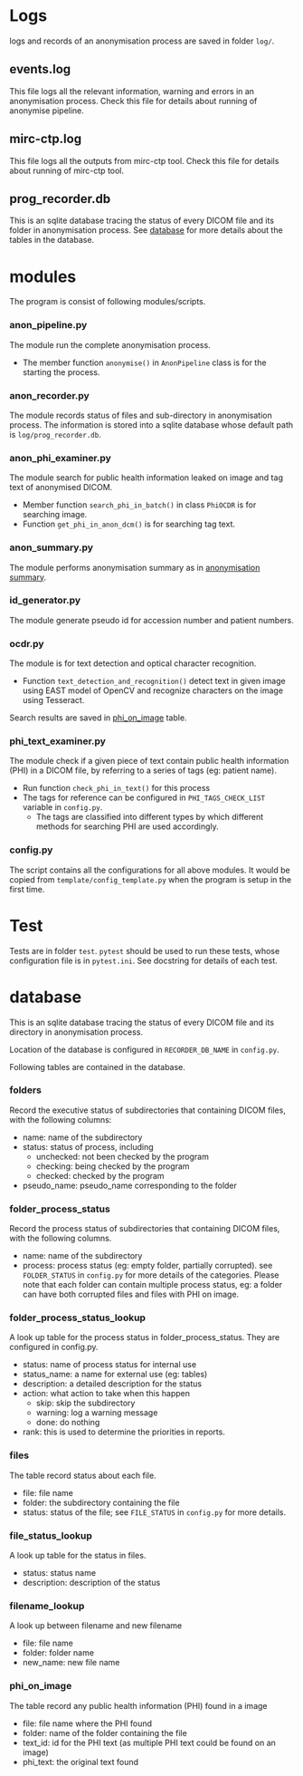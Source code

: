 

# Logs
logs and records of an anonymisation process are saved in folder `log/`.


## events.log
This file logs all the relevant information, warning and errors in an anonymisation process. Check this file for details about running of anonymise pipeline.

## mirc-ctp.log
This file logs all the outputs from mirc-ctp tool. Check this file for details about running of mirc-ctp tool.


## prog_recorder.db
This is an sqlite database tracing the status of every DICOM file and its folder in anonymisation process. See [database](development_details.md#database) for more details about the tables in the database.



# modules
The program is consist of following modules/scripts. 

### anon_pipeline.py
The module run the complete anonymisation process. 
- The member function `anonymise()` in `AnonPipeline` class is for the starting the process.

### anon_recorder.py
The module records status of files and sub-directory in anonymisation process. The information is stored into a sqlite database whose default path is `log/prog_recorder.db`.

### anon_phi_examiner.py
The module search for public health information leaked on image and tag text of anonymised DICOM. 
 - Member function `search_phi_in_batch()` in class `PhiOCDR` is for searching image.
 - Function `get_phi_in_anon_dcm()` is for searching tag text.

### anon_summary.py
The module performs anonymisation summary as in [anonymisation summary](getting_start.md#anonymisation-summary).

### id_generator.py
The module generate pseudo id for accession number and patient numbers.

### ocdr.py
The module is for text detection and optical character recognition. 
- Function `text_detection_and_recognition()` detect text in given image using EAST model of OpenCV and recognize characters on the image using Tesseract.

Search results are saved in [phi_on_image](development_details.md#phi_on_image) table.

### phi_text_examiner.py
The module check if a given piece of text contain public health information (PHI) in a DICOM file, by referring to a series of tags (eg: patient name). 
- Run function `check_phi_in_text()` for this process
- The tags for reference can be configured in `PHI_TAGS_CHECK_LIST` variable in `config.py`.
    - The tags are classified into different types by which different methods for searching PHI are used accordingly.

### config.py
The script contains all the configurations for all above modules. It would be copied from `template/config_template.py` when the program is setup in the first time.



# Test
Tests are in folder `test`. `pytest` should be used to run these tests, whose configuration file is in `pytest.ini`. See docstring for details of each test.


# database
This is an sqlite database tracing the status of every DICOM file and its directory in anonymisation process. 

Location of the database is configured in `RECORDER_DB_NAME` in `config.py`.

Following tables are contained in the database. 
### folders
Record the executive status of subdirectories that containing DICOM files, with the following columns:
- name: name of the subdirectory
- status: status of process, including
    - unchecked: not been checked by the program
    - checking: being checked by the program
    - checked: checked by the program
- pseudo_name: pseudo_name corresponding to the folder

### folder_process_status
Record the process status of subdirectories that containing DICOM files, with the following columns.
- name: name of the subdirectory
- process: process status (eg: empty folder, partially corrupted). see `FOLDER_STATUS` in `config.py` for more details of the categories.
Please note that each folder can contain multiple process status, eg: a folder can have both corrupted files and files with PHI on image.


### folder_process_status_lookup
A look up table for the process status in folder_process_status. They are configured in config.py.
 - status: name of process status for internal use
 - status_name: a name for external use (eg: tables)
 - description: a detailed description for the status
 - action: what action to take when this happen
    - skip: skip the subdirectory
    - warning: log a warning message
    - done: do nothing
 - rank: this is used to determine the priorities in reports.

### files
The table record status about each file. 
- file: file name
- folder: the subdirectory containing the file
- status: status of the file; see `FILE_STATUS` in `config.py` for more details.


### file_status_lookup
A look up table for the status in files.
- status: status name
- description: description of the status


### filename_lookup
A look up between filename and new filename
- file: file name
- folder: folder name
- new_name: new file name

### phi_on_image
The table record any public health information (PHI) found in a image
- file: file name where the PHI found
- folder: name of the folder containing the file
- text_id: id for the PHI text (as multiple PHI text could be found on an image)
- phi_text: the original text found










